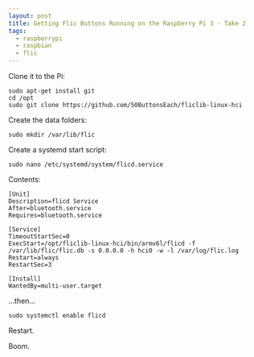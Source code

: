```yaml
---
layout: post
title: Getting Flic Buttons Running on the Raspberry Pi 3 - Take 2
tags:
  - raspberrypi
  - raspbian
  - flic
---
```


Clone it to the Pi:
```
sudo apt-get install git
cd /opt
sudo git clone https://github.com/50ButtonsEach/fliclib-linux-hci
```

Create the data folders:
```
sudo mkdir /var/lib/flic
```

Create a systemd start script:
```
sudo nano /etc/systemd/system/flicd.service
```

Contents:
```
[Unit]
Description=flicd Service
After=bluetooth.service
Requires=bluetooth.service

[Service]
TimeoutStartSec=0
ExecStart=/opt/fliclib-linux-hci/bin/armv6l/flicd -f /var/lib/flic/flic.db -s 0.0.0.0 -h hci0 -w -l /var/log/flic.log
Restart=always
RestartSec=3

[Install]
WantedBy=multi-user.target
```

...then...

```
sudo systemctl enable flicd
```


Restart.

Boom.
